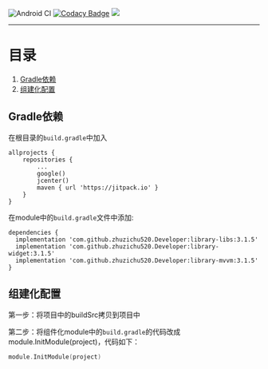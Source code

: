 ![Android CI](https://github.com/zhuzichu520/Developer/workflows/Android%20CI/badge.svg)
[![Codacy Badge](https://app.codacy.com/project/badge/Grade/692b03eb8e3346c2a57e7b471d691ca0)](https://www.codacy.com/gh/zhuzichu520/Developer/dashboard?utm_source=github.com&amp;utm_medium=referral&amp;utm_content=zhuzichu520/Developer&amp;utm_campaign=Badge_Grade)
[![](https://jitpack.io/v/zhuzichu520/Developer.svg)](https://jitpack.io/#zhuzichu520/Developer)

---

# 目录

1. [Gradle依赖](#Gradle依赖)
2. [组建化配置](#组建化配置)


## Gradle依赖

在根目录的`build.gradle`中加入

```
allprojects {
    repositories {
		...
        google()
        jcenter()
        maven { url 'https://jitpack.io' }
    }
}
```

在module中的`build.gradle`文件中添加:

```
dependencies {
  implementation 'com.github.zhuzichu520.Developer:library-libs:3.1.5'
  implementation 'com.github.zhuzichu520.Developer:library-widget:3.1.5'
  implementation 'com.github.zhuzichu520.Developer:library-mvvm:3.1.5'
}
```

## 组建化配置

第一步：将项目中的buildSrc拷贝到项目中

第二步：将组件化module中的`build.gradle`的代码改成module.InitModule(project)，代码如下：

```kotlin
module.InitModule(project)
```


